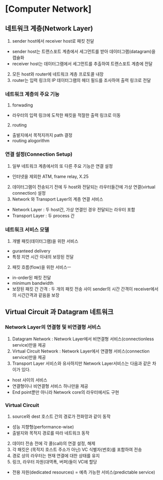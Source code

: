# [Computer Network] 

## 네트워크 계층(Network Layer)
1. sender host에서 receiver host로 패킷 전달
- sender host는 트랜스포트 계층에서 세그먼트를 받아 데이터그램(datagram)을 캡슐화
- receiver host는 데이터그램에서 세그먼트를 추출하여 트랜스포트 계층에 전달
2. 모든 host와 router에 네트워크 계층 프로토콜 내장
3. router는 입력 링크의 IP 데이터그램의 헤더 필드를 조사하여 출력 링크로 전달

### 네트워크 계층의 주요 기능
1. forwading
- 라우터의 입력 링크에 도착한 패킷을 적절한 출력 링크로 이동
2. routing
- 출발지에서 목적지까지 path 결정
- routing alogorithm

### 연결 설정(Connection Setup)
1. 일부 네트워크 계층에서의 또 다른 주요 기능은 연결 설정
- 인터넷을 제외한 ATM, frame relay, X.25
2. 데이터그램이 전송되기 전에 두 host와 전달되는 라우터들간에 가상 연결(virtual connection) 설정
3. Network 와 Transport Layer의 계층 연결 서비스
- Network Layer : 두 host간, 가상 연결인 경우 전달되는 라우터 포함
- Transport Layer : 두 process 간

### 네트워크 서비스 모델
1. 개별 패킷(데이터그램)을 위한 서비스
- guranteed delivery 
- 특정 지연 시간 이내의 보장된 전달
2. 패킷 흐름(flow)을 위한 서비스ㅡ
- in-order된 패킷 전달
- minimum bandwidth
- 보장된 패킷 간 간격 : 두 개의 패킷 전송 사이 sender의 시간 간격이 receiver에서의 시간간격과 같음을 보장

## Virtual Circuit 과 Datagram 네트워크
### Network Layer의 연결형 및 비연결형 서비스
1. Datagram Network : Network Layer에서 비연결형 서비스(connectionless service)만을 제공
2. Virtual Circuit Network : Network Layer에서 연결형 서비스(connection service)만을 제공
3. Transport Layer 서비스와 유사하지만 Network Layer서비스는 다음과 같은 차이가 있다.
- host 사이의 서비스
- 연결형이나 비연결형 서비스 하나만을 제공
- End point뿐만 아니라 Network core의 라우터에서도 구현

### Virtual Circuit
1. source와 dest 호스트 간의 경로가 전화망과 같이 동작
- 성능 지향형(performance-wise)
- 출발지와 목적지 경로를 따라 네트워크 동작
2. 데이터 전송 전에 각 콜(call)의 연결 설정, 해제
3. 각 패킷은 (목적지 호스트 주소가 아닌) VC 식별자(번호)를 포함하여 전송
4. 경로 상의 라우터는 현재 연결에 대한 상태를 유지
5. 링크, 라우터 자원(대역폭, 버퍼)들이 VC에 할당
- 전용 자원(dedicated resources) = 예측 가능한 서비스(predictable service)







